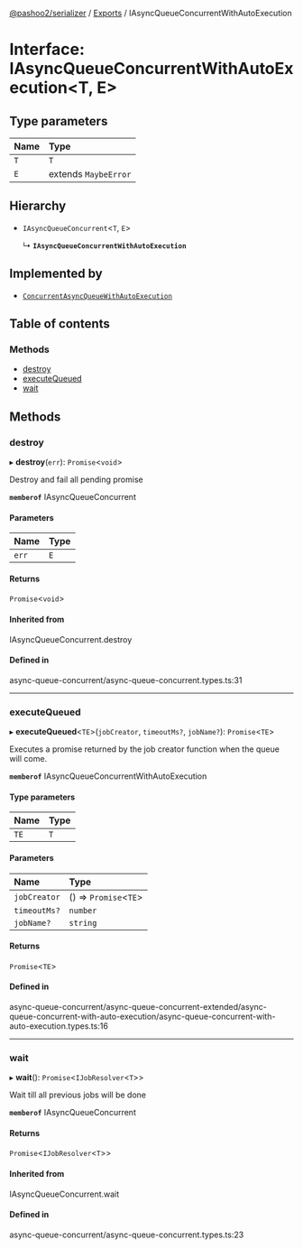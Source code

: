 [@pashoo2/serializer](../README.md) / [Exports](../modules.md) / IAsyncQueueConcurrentWithAutoExecution

# Interface: IAsyncQueueConcurrentWithAutoExecution<T, E\>

## Type parameters

| Name | Type |
| :------ | :------ |
| `T` | `T` |
| `E` | extends `MaybeError` |

## Hierarchy

- `IAsyncQueueConcurrent`<`T`, `E`\>

  ↳ **`IAsyncQueueConcurrentWithAutoExecution`**

## Implemented by

- [`ConcurrentAsyncQueueWithAutoExecution`](../classes/concurrentasyncqueuewithautoexecution.md)

## Table of contents

### Methods

- [destroy](iasyncqueueconcurrentwithautoexecution.md#destroy)
- [executeQueued](iasyncqueueconcurrentwithautoexecution.md#executequeued)
- [wait](iasyncqueueconcurrentwithautoexecution.md#wait)

## Methods

### destroy

▸ **destroy**(`err`): `Promise`<`void`\>

Destroy and fail all pending promise

**`memberof`** IAsyncQueueConcurrent

#### Parameters

| Name | Type |
| :------ | :------ |
| `err` | `E` |

#### Returns

`Promise`<`void`\>

#### Inherited from

IAsyncQueueConcurrent.destroy

#### Defined in

async-queue-concurrent/async-queue-concurrent.types.ts:31

___

### executeQueued

▸ **executeQueued**<`TE`\>(`jobCreator`, `timeoutMs?`, `jobName?`): `Promise`<`TE`\>

Executes a promise returned by the job creator function
when the queue will come.

**`memberof`** IAsyncQueueConcurrentWithAutoExecution

#### Type parameters

| Name | Type |
| :------ | :------ |
| `TE` | `T` |

#### Parameters

| Name | Type |
| :------ | :------ |
| `jobCreator` | () => `Promise`<`TE`\> |
| `timeoutMs?` | `number` |
| `jobName?` | `string` |

#### Returns

`Promise`<`TE`\>

#### Defined in

async-queue-concurrent/async-queue-concurrent-extended/async-queue-concurrent-with-auto-execution/async-queue-concurrent-with-auto-execution.types.ts:16

___

### wait

▸ **wait**(): `Promise`<`IJobResolver`<`T`\>\>

Wait till all previous jobs will be done

**`memberof`** IAsyncQueueConcurrent

#### Returns

`Promise`<`IJobResolver`<`T`\>\>

#### Inherited from

IAsyncQueueConcurrent.wait

#### Defined in

async-queue-concurrent/async-queue-concurrent.types.ts:23
